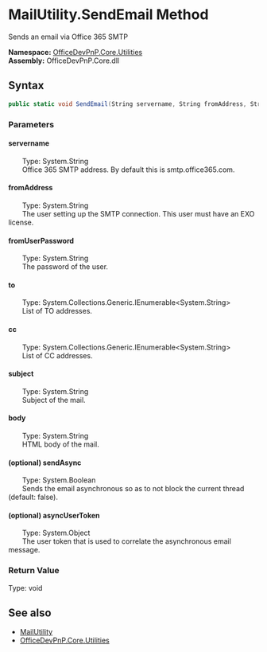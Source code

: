 # MailUtility.SendEmail Method  
 Sends an email via Office 365 SMTP   

**Namespace:** [OfficeDevPnP.Core.Utilities](OfficeDevPnP.Core.Utilities.md)  
**Assembly:** OfficeDevPnP.Core.dll  
## Syntax
```C#
public static void SendEmail(String servername, String fromAddress, String fromUserPassword, IEnumerable<String> to, IEnumerable<String> cc, String subject, String body, Boolean sendAsync, Object asyncUserToken)
```
### Parameters
#### servername  
&emsp;&emsp;Type: System.String  
&emsp;&emsp;Office 365 SMTP address. By default this is smtp.office365.com.  

  

#### fromAddress  
&emsp;&emsp;Type: System.String  
&emsp;&emsp;The user setting up the SMTP connection. This user must have an EXO license.  

  

#### fromUserPassword  
&emsp;&emsp;Type: System.String  
&emsp;&emsp;The password of the user.  

  

#### to  
&emsp;&emsp;Type: System.Collections.Generic.IEnumerable&lt;System.String&gt;  
&emsp;&emsp;List of TO addresses.  

  

#### cc  
&emsp;&emsp;Type: System.Collections.Generic.IEnumerable&lt;System.String&gt;  
&emsp;&emsp;List of CC addresses.  

  

#### subject  
&emsp;&emsp;Type: System.String  
&emsp;&emsp;Subject of the mail.  

  

#### body  
&emsp;&emsp;Type: System.String  
&emsp;&emsp;HTML body of the mail.  

  

#### (optional) sendAsync  
&emsp;&emsp;Type: System.Boolean  
&emsp;&emsp;Sends the email asynchronous so as to not block the current thread (default: false).  

  

#### (optional) asyncUserToken  
&emsp;&emsp;Type: System.Object  
&emsp;&emsp;The user token that is used to correlate the asynchronous email message.  

  

### Return Value
Type: void  

## See also
- [MailUtility](OfficeDevPnP.Core.Utilities.MailUtility.md) 
- [OfficeDevPnP.Core.Utilities](OfficeDevPnP.Core.Utilities.md) 
